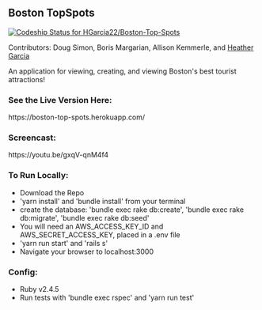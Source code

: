 <h2>Boston TopSpots</h2>

[![Codeship Status for HGarcia22/Boston-Top-Spots](https://app.codeship.com/projects/f0750a00-474f-0137-cd63-3a91933c600e/status?branch=master)](https://app.codeship.com/projects/337461)

Contributors: Doug Simon, Boris Margarian, Allison Kemmerle, and <a href="https://github.com/HGarcia22/">Heather Garcia</a>

An application for viewing, creating, and viewing Boston's best tourist attractions!

<h3>See the Live Version Here:</h3>
https://boston-top-spots.herokuapp.com/

<h3>Screencast:</h3>
https://youtu.be/gxqV-qnM4f4

<h3>To Run Locally:</h3>
<ul>
  <li>Download the Repo</li>
  <li>'yarn install' and 'bundle install' from your terminal</li>
  <li>create the database: 'bundle exec rake db:create', 'bundle exec rake db:migrate', 'bundle exec rake db:seed'</li>
  <li>You will need an AWS_ACCESS_KEY_ID and AWS_SECRET_ACCESS_KEY, placed in a .env file</li>
  <li>'yarn run start' and 'rails s'</li>
  <li>Navigate your browser to localhost:3000</li>
</ul>

<h3>Config:</h3>
<ul>
  <li>Ruby v2.4.5</li>
  <li>Run tests with 'bundle exec rspec' and 'yarn run test'</li>
</ul>
